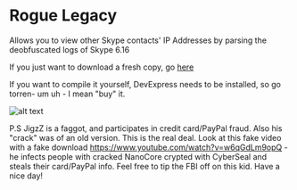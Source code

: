 # Rogue Legacy
Allows you to view other Skype contacts' IP Addresses by parsing the deobfuscated logs of Skype 6.16

If you just want to download a fresh copy, go [here](https://github.com/throughdeadlywaters/Rogue-Legacy/releases)

If you want to compile it yourself, DevExpress needs to be installed, so go torren- um uh - I mean "buy" it.

![alt text](http://i.imgur.com/IEbfP5u.png)

P.S JigzZ is a faggot, and participates in credit card/PayPal fraud. Also his "crack" was of an old version. This is the real deal.
Look at this fake video with a fake download https://www.youtube.com/watch?v=w6qGdLm9opQ - he infects people with cracked NanoCore crypted with CyberSeal and steals their card/PayPal info. Feel free to tip the FBI off on this kid. Have a nice day!
